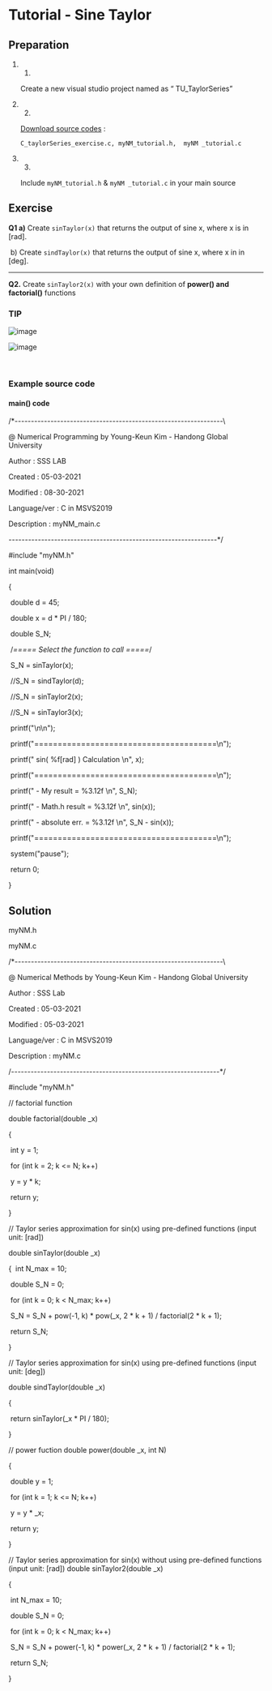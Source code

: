 # Tutorial - Sine Taylor



## Preparation

1. 1.

   Create a new visual studio project named as “ TU_TaylorSeries” 

2. 2.

   [Download source codes](https://github.com/ykkimhgu/Tutorial-C-Program/tree/main/sineTaylor) :  

   `C_taylorSeries_exercise.c, myNM_tutorial.h,  myNM _tutorial.c`

3. 3.

   Include `myNM_tutorial.h` & `myNM _tutorial.c` in your main source



## Exercise



**Q1 a)** Create  `sinTaylor(x)` that returns the output of sine x, where x is in  [rad].

​     b) Create `sindTaylor(x)` that returns the output of sine x, where x in in [deg].  

****

**Q2.** Create `sinTaylor2(x)` with your own definition of **power() and factorial()** functions



### TIP

![image](https://user-images.githubusercontent.com/84503980/188071951-00d2bb3d-735c-40c2-a0ba-85a5cc88bf9d.png)

![image](https://user-images.githubusercontent.com/84503980/188072025-424bab29-036a-4b09-81d3-61f1c61916e5.png)


<br>

### Example source code

#### main() code

/*----------------------------------------------------------------\

@ Numerical Programming by Young-Keun Kim - Handong Global University



Author           : SSS LAB

Created          : 05-03-2021

Modified         : 08-30-2021

Language/ver     : C in MSVS2019



Description      : myNM_main.c

----------------------------------------------------------------*/



\#include "myNM.h"



int main(void)

{

​	double d = 45;

​	double x = d * PI / 180;



​	double S_N;



​	/*===== Select the function to call =====*/

​	S_N = sinTaylor(x);

​	//S_N = sindTaylor(d);

​	//S_N = sinTaylor2(x);

​	//S_N = sinTaylor3(x);





​	printf("\n\n");

​	printf("=======================================\n");

​	printf("    sin( %f[rad] ) Calculation   \n", x);

​	printf("=======================================\n");

​	printf("   -  My     result = %3.12f    \n", S_N);

​	printf("   -  Math.h result = %3.12f    \n", sin(x));

​	printf("   -  absolute err. = %3.12f    \n", S_N - sin(x));

​	printf("=======================================\n");



​	system("pause");

​	return 0;

}

## Solution

myNM.h

myNM.c

/*----------------------------------------------------------------\

@ Numerical Methods by Young-Keun Kim - Handong Global University



Author           : SSS Lab

Created          : 05-03-2021

Modified         : 05-03-2021

Language/ver     : C in MSVS2019



Description      : myNM.c

/----------------------------------------------------------------*/



\#include "myNM.h"



// factorial function

double factorial(double _x)

{

​	int y = 1;

​	for (int k = 2; k <= N; k++)

​	   y = y * k;

​	return y;

}



//  Taylor series approximation for sin(x) using pre-defined functions (input unit: [rad])

double sinTaylor(double _x)

{
​	int N_max = 10;

​	double S_N = 0;

​	for (int k = 0; k < N_max; k++)

​		S_N = S_N + pow(-1, k) * pow(_x, 2 * k + 1) / factorial(2 * k + 1);

​	return S_N;

}



// Taylor series approximation for sin(x) using pre-defined functions (input unit: [deg])

double sindTaylor(double _x) 

{

​	return sinTaylor(_x * PI / 180);

}


// power fuction
double power(double _x, int N)

{

​	double y = 1;

​	for (int k = 1; k <= N; k++)

​			y = y * _x;

​	return y;

}


// Taylor series approximation for sin(x) without using pre-defined functions (input unit: [rad])
double sinTaylor2(double _x)

{

​	int N_max = 10;

​	double S_N = 0;

​	for (int k = 0; k < N_max; k++)

​	   S_N = S_N + power(-1, k) * power(_x, 2 * k + 1) / factorial(2 * k + 1);

​	return S_N;

}
